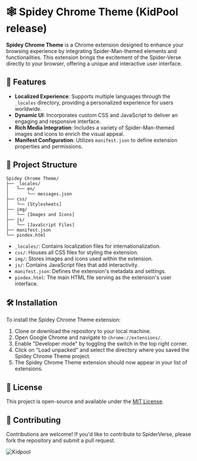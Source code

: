 # 🕸️ Spidey Chrome Theme (KidPool release)

**Spidey Chrome Theme** is a Chrome extension designed to enhance your browsing experience by integrating Spider-Man-themed elements and functionalities. This extension brings the excitement of the Spider-Verse directly to your browser, offering a unique and interactive user interface.

## 🚀 Features

* **Localized Experience**: Supports multiple languages through the `_locales` directory, providing a personalized experience for users worldwide.
* **Dynamic UI**: Incorporates custom CSS and JavaScript to deliver an engaging and responsive interface.
* **Rich Media Integration**: Includes a variety of Spider-Man-themed images and icons to enrich the visual appeal.
* **Manifest Configuration**: Utilizes `manifest.json` to define extension properties and permissions.

## 📁 Project Structure

```
Spidey Chrome Theme/
├── _locales/
│   └── en/
│       └── messages.json
├── css/
│   └── [Stylesheets]
├── img/
│   └── [Images and Icons]
├── js/
│   └── [JavaScript Files]
├── manifest.json
└── pindex.html
```

* `_locales/`: Contains localization files for internationalization.
* `css/`: Houses all CSS files for styling the extension.
* `img/`: Stores images and icons used within the extension.
* `js/`: Contains JavaScript files that add interactivity.
* `manifest.json`: Defines the extension's metadata and settings.
* `pindex.html`: The main HTML file serving as the extension's user interface.

## 🛠️ Installation

To install the Spidey Chrome Theme extension:

1. Clone or download the repository to your local machine.
2. Open Google Chrome and navigate to `chrome://extensions/`.
3. Enable "Developer mode" by toggling the switch in the top right corner.
4. Click on "Load unpacked" and select the directory where you saved the Spidey Chrome Theme project.
5. The Spidey Chrome Theme extension should now appear in your list of extensions.

## 📄 License

This project is open-source and available under the [MIT License](LICENSE).

## 🤝 Contributing
Contributions are welcome! If you'd like to contribute to SpiderVerse, please fork the repository and submit a pull request.

![Kidpool](https://raw.githubusercontent.com/MdRaihanHasan/Spidey-Chrome-Theme/refs/heads/master/img/128.png)
